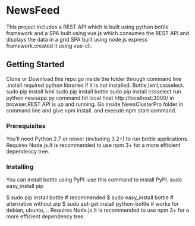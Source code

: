 # NewsFeed

This project includes a REST API which is built using python bottle framework and a SPA built using vue.js which consumes the REST API and displays the data in a grid.SPA built using node.js express framework.created it using vue-cli.

## Getting Started
Clone or Download  this repo.go inside the folder through command line .install required python libraries if it is not installed.
Bottle,lxml,cssselect.
sudo pip install lxml
sudo pip install bottle
sudo pip install cssselect
run python newsapp.py command.hit local host http://localhost:3000/ in browser.REST API is up and running.
Go inside NewsClusterPro folder in command line and give npm install. and execute npm start command.


### Prerequisites
You’ll need Python 2.7 or newer (including 3.2+) to run bottle applications.
Requires Node.js.It is recommended to use npm 3+ for a more efficient dependency tree.


### Installing

You can install bottle using PyPI.
use this command to install PyPI. sudo easy_install pip

$ sudo pip install bottle              # recommended
$ sudo easy_install bottle             # alternative without pip
$ sudo apt-get install python-bottle   # works for debian, ubuntu, ..
Requires Node.js.It is recommended to use npm 3+ for a more efficient dependency tree.


